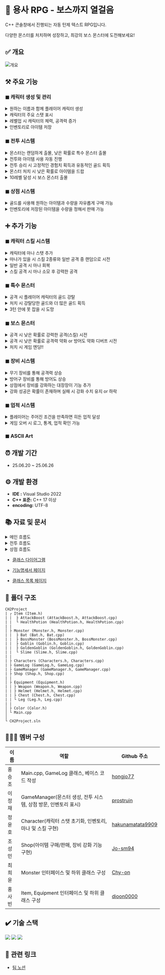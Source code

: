 # 👾 용사 RPG - 보스까지 열걸음

C++ 콘솔창에서 진행되는 자동 턴제 텍스트 RPG입니다.

다양한 몬스터를 처치하며 성장하고, 최강의 보스 몬스터에 도전해보세요!

## ✅ 개요

![개요](https://github.com/user-attachments/assets/10499186-e29c-40de-b7fc-5cfe4b39bb3b)


## ⚒️ 주요 기능

### ◼ 캐릭터 생성 및 관리

<details>
    <summary>원하는 이름과 함께 플레이어 캐릭터 생성</summary>

![image](https://github.com/user-attachments/assets/04b1baa6-6881-4e20-a4fc-77b9929fc221)
```c++
Characters::Characters(const string& inName)
	: Name(inName), Level(1), Health(200), MaxHealth(200), Attack(30), Experience(0), Gold(0), MaxMana(100),CurrentMana(100)
{
```

```c++
cout << "캐릭터 이름을 입력하세요: ";
getline(cin, Name);
	// 이름이 비었거나 맨 앞이 공백이면 다시 입력
if (Name.empty() || Name[0] == ' ') {
	cout << RED << "이름은 공백으로 시작할 수 없습니다. 다시 입력해주세요." << RESET << endl;
	continue;
}
	break;
}

// 캐릭터 인스턴스 생성
Characters* player = Characters::GetInstance(Name);
```
</details>
<details>
	<summary>캐릭터의 주요 스탯 표시</summary>

![image](https://github.com/user-attachments/assets/b2c0dd2e-00b6-4f20-a3b1-3072fe6884c2)

```c++
void Characters::DisplayStatus() const
{
	cout << "이름: " << Name << " | 레벨: " << Level << " | 체력: " << Health << "/" << MaxHealth << " | 방어력: " << GetTotalArmorStat()
	<< " | 공격력: (" << Attack <<" + "<<this->weapon->GetStat()<<")" << " | 경험치: " << Experience << " | 골드: " << Gold << endl;
}
```
</details>
<details>
	<summary>레벨업 시 캐릭터의 체력, 공격력 증가</summary>

![image](https://github.com/user-attachments/assets/2b16b62d-3eb9-4246-99f5-cc118f490972)
![image](https://github.com/user-attachments/assets/93864d1a-1398-4728-85c1-d0faa3ba8cdc)

```c++
void Characters::LevelUp()
{
    // 최대 레벨 10
    if (Level >= 10)
    {
        return;
    }
    Experience -= 100;
    Level++;
    MaxHealth += Level * 20;
    Attack += Level * 5;
    Health = MaxHealth;
    cout << "레벨업! 현재 레벨: " << Level << " | 체력: " << MaxHealth << " | 공격력: " << Attack << endl;
}	
```
</details>
<details>
	<summary>인벤토리로 아이템 저장</summary>

![image](https://github.com/user-attachments/assets/4697e35c-da7c-4a96-bcc1-278015829a4c)

```c++
Characters::Characters(const string& inName)
: Name(inName), Level(1), Health(200), MaxHealth(200), Attack(30), Experience(0), Gold(0), MaxMana(100),CurrentMana(100)
{
	this->InitEquipment();
	this->Inventory = {new HealthPotion(), new AttackBoost()};
	cout << "캐릭터 " << Name << " 생성 완료! 레벨: " << Level << ", 체력: " << Health << ", 공격력: " << Attack << endl;
	cout << endl;
}
```

```c++
// 체력포션 생성자 초기값 [ Name : Health Potion, Amount : 0 ]
HealthPotion::HealthPotion() : Item("Health Potion", 0) {}
```

```c++
//공격력 증가포션 생성자 Name : Attack Boost
AttackBoost::AttackBoost() : Item("Attack Boost", 0) {}
```
</details>


### ◼ 전투 시스템

<details>
	<summary>몬스터는 랜덤하게 출몰, 낮은 확률로 특수 몬스터 출몰</summary>

![image](https://github.com/user-attachments/assets/ed042ea1-6a41-4107-89d3-4a5ec190a025)

```c++
Monster* GameManager::GenerateMonster(int level) 
{
    int type = rand() % 10;
    switch (type)
    {
    case 0:
    case 1:
    case 2:
    case 3:
        return new Goblin(level);
    case 4:
    case 5:
    case 6: 
        return new Bat(level);
    case 7:
    case 8: 
        return new Slime(level);
    case 9: 
        return new GoldenGoblin(level);
    default: return new Goblin(level);
    }
}
```
</details>
<details>
	<summary>전투와 아이템 사용 자동 진행</summary>

![image](https://github.com/user-attachments/assets/b929222d-3a07-4abf-b5c2-188b5d5c6f72)

```c++
// 1. 아이템 사용
if (!player.GetInventory().empty())
{
	int useItemChance = rand() % 100;
	// 30% 확률
	if (useItemChance < 30)
	{
		// 가지고 있는 아이템 중 랜덤
		int itemIndex = rand() % player.GetInventory().size();
		// 아이템 사용
                player.GetInventory()[itemIndex]->Use(player);
	}
}
```
</details>
<details>
	<summary>전투 승리 시 고정적인 경험치 획득과 유동적인 골드 획득</summary>

![image](https://github.com/user-attachments/assets/ee7ee9a2-451b-403d-afe3-2c263842346f)

```c++
void Monster::OnDeath(Characters& player) {
    cout << endl;
    cout << Name << " 처치!" << endl;

    // 적을 물리쳤을 때 얻는 골드
    int goldReward = 10 + rand() % 11;
    // 플레이어 경험치 + 50 exp
    player.SetExperience(player.GetExperience() + 50);
    // 플레이어 골드 + 10~20 골드
    player.SetGold(player.GetGold() + goldReward);
    cout << player.GetName() << "가 50 EXP와 " << goldReward << " 골드를 획득했습니다. 현재 EXP: " 
        << player.GetExperience() << "/100, 골드: " << player.GetGold() << endl;
.
.
.
}
```
</details>
<details>
	<summary>몬스터 처치 시 낮은 확률로 아이템을 드랍</summary>

![image](https://github.com/user-attachments/assets/b73faf26-8113-448d-ab23-58890e9bd659)

```c++
void Monster::OnDeath(Characters& player) {
.
.
.
// 30% 확률로 아이템 드랍
    int dropChance = rand() % 100;
    if (dropChance < 30)
    {
        int index = DropItem();
        auto& playerInventory = player.GetInventory();
        playerInventory[index]->SetAmount(playerInventory[index]->GetAmount() + 1);
        cout << player.GetName() << "이(가) " << playerInventory[index]->GetName() << "을(를) 1개 획득했습니다!" << endl;
    }
}
```
```c++
// 몬스터가 아이템을 드랍
int Monster::DropItem() 
{
    int itemType = rand() % 2;
    if (itemType == 0)
    {
        cout << Name << "이(가) Health Potion을(를) 드랍했습니다!" << endl;
    }
    else
    {
        cout << Name << "이(가) Attack Boost을(를) 드랍했습니다!" << endl;
    }
    return itemType;
}
```
</details>
<details>
	<summary>10레벨 달성 시 보스 몬스터 출몰</summary>

![image](https://github.com/user-attachments/assets/994188b6-d06c-4d07-8533-94727d4cf15d)

```c++
// 10레벨이면 보스전 입장
if (player->GetLevel() >= 10)
{
	GameLog::GetInstance()->AddLog(std::string(BLUE)+"보스층"+RESET);
        system("cls");
        player->DisplayStatus();
        cout << endl;

        // 보스 생성
        BossMonster* boss = manager.GenerateBossMonster(player->GetLevel());
        // 보스 전투
        manager.Battle(*player, *boss);
        delete boss;
}
```
</details>


### ◼ 상점 시스템

<details>
	<summary>골드를 사용해 원하는 아이템과 수량을 자유롭게 구매 가능</summary>


![image](https://github.com/user-attachments/assets/c76bc78d-aa61-4728-bcfa-d6ddcf30379a)
![image](https://github.com/user-attachments/assets/9b449255-e09b-4ca1-a9ba-86ce64c92a5c)

```c++
void Shop::BuyItem(int index, Characters& player)
{
    // 인덱스 확인
    if (index < 0 || index >= (int)AvailableItems.size())
    {
        cout << "잘못된 인덱스입니다." << endl;
        return;
    }

    string name = AvailableItems[index]->GetName();
    
    cout << name << "을(를) 선택하셨습니다. 구매 개수 선택 (0: 취소) : ";
    int count = 0;
    cin >> count;
    cin.ignore(numeric_limits<streamsize>::max(), '\n');

    if (count == 0) {
        cout << "아이템 구매를 취소하셨습니다.\n" << endl;
        return;
    }

    // 힐포션 선택하면 10원 아니면 (Attack boost인경우) 15원
    int price = (name == "Health Potion") ? 10 : 15;
    if (player.GetGold() < price * count)
    {
        cout << "골드가 부족합니다.\n" << endl;
        return;
    }
    
    auto& inv = player.GetInventory();
    inv[index]->SetAmount(inv[index]->GetAmount() + count);

    player.SetGold(player.GetGold() - (price * count));
    cout << inv[index]->GetName() << "을(를) "<< count << "개 구매했습니다!\n" << endl;
    GameLog::GetInstance()->GoldAchievement(-price);
    
}
```
</details>
<details>
	<summary>인벤토리에 저장된 아이템을 수량을 정해서 판매 가능</summary>

![image](https://github.com/user-attachments/assets/f4ce0329-3f63-4f48-a3ad-c272fe58d028)
![image](https://github.com/user-attachments/assets/2784c650-b2bd-42cf-8ef0-d93fd3e63515)

```c++
void Shop::SellItem(int index, Characters& player)
{
    auto& inv = player.GetInventory();
    // 인덱스 확인
    if (index < 0 || index >= (int)inv.size())
    {
        cout << "잘못된 인덱스입니다." << endl;
        return;
    }
    string name = inv[index]->GetName();
    cout << name << "을(를) 선택하셨습니다. (현재 소지 개수 : " << inv[index]->GetAmount() << ")" << endl;
    if (inv[index]->GetAmount() <= 0) {
        cout << "판매 할 수 있는 수량이 없습니다.\n" << endl;
        return;
    }

    while (true) {

        cout << "판매 개수 선택(0: 취소) : ";
        int count = 0;
        cin >> count;
        cin.ignore(numeric_limits<streamsize>::max(), '\n');

        if (count == 0) {
            cout << "아이템 판매를 취소하셨습니다.\n" << endl;
            return;
        }

        // 힐포션 선택하면 10원 아니면 (Attack boost인경우) 15원
        int price = (name == "Health Potion") ? 10 : 15;
        // 원래 가격의 60%만 지급
        int sellPrice = static_cast<int>(price * 0.6);

        if (inv[index]->GetAmount() < count) {
            cout << "판매 가능한 개수를 넘었습니다.\n" << endl;
            continue;
        }

        player.SetGold(player.GetGold() + (sellPrice * count));
        cout << inv[index]->GetName() << "을(를) " << count << "개 판매했습니다. " << sellPrice * count << " 골드를 받았습니다.\n" << endl;

        inv[index]->SetAmount(inv[index]->GetAmount() - count);
        break;
    }
}
```
</details>



## ➕ 추가 기능

### ◼ 캐릭터 스킬 시스템

<details>
	<summary>캐릭터에 마나 스탯 추가</summary>

```c++
class Characters
{
private:
    static Characters* Instance;
    string Name;
    int Level;
    int Health;
    int MaxHealth;
    int Attack;
    int Experience;
    int Gold;
    int MaxMana; //최대 마나 추가
    int CurrentMana; //현재 마나 추가
```
</details>
<details>
	<summary>마나가 있을 시 스킬 2종류와 일반 공격 중 랜덤으로 시전</summary>

</details>
<details>
	<summary>일반 공격 시 마나 회복</summary>

</details>
<details>
	<summary>스킬 공격 시 마나 소모 후 강력한 공격</summary>

![image](https://github.com/user-attachments/assets/0007f663-dd05-46c8-8251-03678acdacdb)

```c++
int Characters::RandomAttack()
{
    //공격 타입 설정
    Characters::RandomSkill();
    int Attack = this->Attack + this->weapon->GetStat();

    auto recoverMana = [this](int n)
        {   
                CurrentMana += n;

            if (CurrentMana > MaxMana)
                CurrentMana = MaxMana;
        };

    switch (currentAttackType)
    {
    case AttackType::Normal:
        recoverMana(10);
        return Attack;
    
    case AttackType::Strike:
        if (CurrentMana >= 20)
        {
            CurrentMana -= 20;
            return Attack + 20;
        }
        else
        {
            recoverMana(10);
            this->currentAttackType = AttackType::Normal;
            return Attack;
        }
    
    case AttackType::FireBall:
        if (CurrentMana >= 50)
        {
            CurrentMana -= 50;
            return Attack + 40;
        }

        else
        {
            recoverMana(10);
            this->currentAttackType = AttackType::Normal;
            return Attack;
        }

    default:
        recoverMana(10);
        this->currentAttackType = AttackType::Normal;
        return Attack;
    }
}
```
```c++
std::ostringstream oss;

enemy.TakeDamage(player.RandomAttack());
if (player.GetAttackType() == AttackType::Normal)
{
	oss.str("");
	oss.clear();
	oss << player.GetName() << "이(가) " << enemy.GetName() << "를(을) 공격합니다." << endl;
	GameLog::GetInstance()->PrintAndLog(oss.str());
}
else if(player.GetAttackType()==AttackType::Strike)
{
	oss.str("");
	oss.clear();
	oss << player.GetName() << "이(가) " << enemy.GetName() << "에게 Strike를 사용합니다." << endl;
	GameLog::GetInstance()->PrintAndLog(oss.str());
}
else
{
	oss.str("");
	oss.clear();
	oss << player.GetName() << "이(가) " << enemy.GetName() << "에게 FireBall을 사용합니다." << endl;
	GameLog::GetInstance()->PrintAndLog(oss.str());
}
oss.str("");
oss.clear();
```
</details>


### ◼ 특수 몬스터

<details>
	<summary>공격 시 플레이어 캐릭터의 골드 강탈</summary>

![image](https://github.com/user-attachments/assets/97b4424e-23c1-4ccf-9738-49744534fdaa)

```c++
void GoldenGoblin::AttackPlayer(Characters& player) 
{
	int prevPlayerHealth = player.GetHealth();
	int ArmorSubAttack = 0;
	if (player.GetTotalArmorStat() - Attack > 0) {
		ArmorSubAttack = 0;
	}
	else {
		ArmorSubAttack = player.GetTotalArmorStat() - Attack;
	}
	int newHealth = prevPlayerHealth + ArmorSubAttack;
	int prevGold = player.GetGold();
	if (prevGold > 0) 
	{
		int newGold = prevGold - GoldAttack;
		StolenMoney += GoldAttack;
		if (newGold < 0) { newGold = 0; }
		player.SetGold(newGold);
	}

	if (newHealth < 0) { newHealth = 0; }
	player.SetHealth(newHealth);
	cout << Name << "이(가) " << player.GetName() << "를 공격합니다! "
		<< player.GetName() << " 체력: " << prevPlayerHealth << " → " << player.GetHealth();
	if (prevGold > 0) 
	{
		cout << " 골드: " << prevGold << " -> " << player.GetGold() << endl;
	}
	else 
	{
		cout << " 골드: "<< player.GetGold() << endl;
	}
	cout << endl;
	// 로그 추가
	GameLog::GetInstance()->TakeDamageAchievement(-ArmorSubAttack);
}
```
</details>
<details>
	<summary>처치 시 강탈당한 골드와 더 많은 골드 획득</summary>

![image](https://github.com/user-attachments/assets/73150ca5-10a4-45d5-8fa7-4ed1b3af75b0)

```c++
void GoldenGoblin::OnDeath(Characters& player) 
{
	cout << endl;
	cout << Name << " 처치!" << endl;

	// 적을 물리쳤을 때 얻는 골드 (훔친 돈 포함)
	int goldReward = (100 + rand() % 100) + StolenMoney;
	// 플레이어 경험치 + 50 exp
	player.SetExperience(player.GetExperience() + 50);
	// 플레이어 골드 + 100~200 골드 + 훔친 돈
	player.SetGold(player.GetGold() + goldReward);
	cout << player.GetName() << "가 50 EXP와 " << goldReward << " 골드를 획득했습니다. 현재 EXP: "
		<< player.GetExperience() << "/100, 골드: " << player.GetGold() << endl;

	// 30% 확률로 아이템 드랍
	int dropChance = rand() % 100;
	if (dropChance < 30)
	{
		int index = DropItem();
		auto& playerInventory = player.GetInventory();
		playerInventory[index]->SetAmount(playerInventory[index]->GetAmount() + 1);
		cout << player.GetName() << "이(가) " << playerInventory[index]->GetName() << "을(를) 1개 획득했습니다!" << endl;
	}
	// 로그 추가
	GameLog::GetInstance()->GoldAchievement(goldReward);
}
```
</details>
<details>
	<summary>3턴 안에 못 잡을 시 도망</summary>

![image](https://github.com/user-attachments/assets/7b9b8b98-0330-4a4d-be3e-db6e6dbd4fbd)

```c++
if(enemy.IsGoldenGoblin() && BattleCount >= 4)
{
	oss.str("");
	oss.clear();
    oss << enemy.GetName() << "이(가) 전투에서 도망쳤습니다!" << endl;
	GameLog::GetInstance()->PrintAndLog(oss.str());
    enemy.TakeDamage(enemy.GetHealth()); //체력 0으로 만들어 죽은 상태로 처리

    //턴 초기화
    BattleCount = 1;
    break;
}
```
</details>


### ◼ 보스 몬스터

<details>
	<summary>공격 시 낮은 확률로 강력한 공격(스킬) 시전</summary>


![image](https://github.com/user-attachments/assets/88f7045d-1a34-498c-a8e9-7b76b21fcd55)

```c++
//30% 확률로 스킬 공격
int skillChance = chanceDistribution(rng);
if (skillChance < 30)
{
	cout << Name << "이(가) 강력한 기술로 " << player.GetName() << "를 공격합니다! ";
        IsSkill = true;
        if (player.GetTotalArmorStat() - SkillAttack > 0) {
            ArmorSubAttack = 0;
        }
        else {
            ArmorSubAttack = player.GetTotalArmorStat() - SkillAttack;
        }
        newHealth = prevPlayerHealth + ArmorSubAttack;
}
else
{
        cout << Name << "이(가) " << player.GetName() << "를 공격합니다! ";
        if (player.GetTotalArmorStat() - Attack > 0) {
            ArmorSubAttack = 0;
        }
        else {
            ArmorSubAttack = player.GetTotalArmorStat() - Attack;
        }
        newHealth = prevPlayerHealth + ArmorSubAttack;
}

if (newHealth < 0)
{
        newHealth = 0;
}
player.SetHealth(newHealth);

cout<< player.GetName() << " 체력: " << prevPlayerHealth << " → " << player.GetHealth() << endl;

```
</details>
<details>
	<summary>공격 시 낮은 확률로 공격력 약화 or 방어도 약화 디버프 시전</summary>

```c++
// 일반 공격 시 각각 20% 확률로 공격력 감소, 방어력 감소 디버프
if (!IsSkill)
{
 	int debuffChance = chanceDistribution(rng);
        if (debuffChance >= 0 && debuffChance < 20)
        {
            int prevPlayerAttack = player.GetBaseAttack();
            int DroppedPlayerAttack = static_cast<int>(player.GetBaseAttack() * 0.8);
            player.SetAttack(DroppedPlayerAttack);

            cout << player.GetName() << "이(가) 공격력 감소 디버프에 걸렸습니다! "
                << player.GetName() << " 공격력: " << prevPlayerAttack << " → " << player.GetBaseAttack() << endl;
        }
        else if(debuffChance >=20 && debuffChance < 40)
        {
            int prevPlayerArmorStat = player.GetTotalArmorStat();
            auto EquipList = player.GetEquipments();
            for (auto& equip : EquipList) {
                if (equip->GetStat() > 0) {
                    equip->SetStat(equip->GetStat() - 5);
                }
                else {
                    equip->SetStat(0);
                }
            }
            cout << player.GetName() << "이(가) 방어력 감소 디버프에 걸렸습니다! "
                << player.GetName() << "방어력: " << prevPlayerArmorStat << " → " << player.GetTotalArmorStat() << endl;
        }
}
```
</details>
<details>
	<summary>처치 시 게임 엔딩!!</summary>

```c++

```
</details>


### ◼ 장비 시스템

<details>
	<summary>무기 장비를 통해 공격력 상승</summary>


![image](https://github.com/user-attachments/assets/a7b366eb-e800-4d64-80a2-ac7f751f641f)

```c++
int Characters::RandomAttack()
{
    //공격 타입 설정
    Characters::RandomSkill();
    int Attack = this->Attack + this->weapon->GetStat();

```
</details>
<details>
	<summary>방어구 장비를 통해 방어도 상승</summary>

```c++
int Characters::GetTotalArmorStat()const 
{
    //생성자로 항상 기본장비가 있기 때문에 체크 필요 x
    int total = 0;
    total = this->helmet->GetStat() + this->chest->GetStat() + this->leg->GetStat();
    return total;
 }
```
```c++
void Monster::AttackPlayer(Characters& player) {
	std:stringstream oss;
    int prevPlayerHealth = player.GetHealth();
    int ArmorSubAttack = 0;
    if (player.GetTotalArmorStat() - Attack > 0) {
        ArmorSubAttack = 0;
    }
    else {
        ArmorSubAttack = player.GetTotalArmorStat() - Attack;
    }
    int newHealth = prevPlayerHealth + ArmorSubAttack;

    if (newHealth < 0) { newHealth = 0; }
    player.SetHealth(newHealth);
    oss << Name << "이(가) " << player.GetName() << "를 공격합니다." << endl;
    oss << player.GetName() << " 체력: " << GREEN << prevPlayerHealth << RESET << " → " << RED<< player.GetHealth() << RESET << endl;
    GameLog::GetInstance()->PrintAndLog(oss.str());
	cout << endl;
	// 로그 추가
	GameLog::GetInstance()->TakeDamageAchievement(-ArmorSubAttack);
}
```
</details>
<details>
	<summary>상점에서 장비를 강화하는 대장장이 기능 추가</summary>

![image](https://github.com/user-attachments/assets/fa9edc7b-1fbb-46b6-8dbe-051f2bcf621b)

```c++
shopInstance.DisplayItems();
        cout << "골드: " << player.GetGold() << endl;
        cout << "1. 아이템 구매 2. 아이템 판매 3. 장비 강화 0. 상점 나가기 " << endl;
        cout << "선택: ";
        int menu = 0;
        cin >> menu;
```
```c++
else if (menu == 3)
{
	shopInstance.EquipEnhance(player);
	system("cls");
}
```
</details>
<details>
	<summary>강화 성공은 확률이 존재하며 실패 시 강화 수치 유지 or 하락</summary>

![image](https://github.com/user-attachments/assets/215c4689-289a-47fd-a940-76f6f60947ee)

![image](https://github.com/user-attachments/assets/0ce863a2-4016-4c5e-b2a1-e14c78fe300b)
![image](https://github.com/user-attachments/assets/b44ae707-28e4-4646-ad26-15cc6df4b0b2)
![image](https://github.com/user-attachments/assets/bd20e588-e944-49e3-a866-929cdf96fea0)

```c++
int EnhanceLogic(int EnLevel) {
    if (EnLevel == 0) {
        return 90;
    }
    else if (EnLevel == 1) {
        return 75;
    }
    else if (EnLevel == 2) {
        return 60;
    }
    else if (EnLevel == 3) {
        return 45;
    }
    else if (EnLevel == 4) {
        return 30;
    }

    return 0;
}
```
```c++
void Shop::EquipEnhance(Characters& player) {


    auto EquipList = player.GetEquipments();
    
    while (true) {
        system("cls");
        cout << "현재 소지 금액 " << player.GetGold() << endl;
        cout << YELLOW << "============================================" <<  endl;
        for (int i = 0; i < EquipList.size(); i++) {
            cout << i + 1 << ". " << EquipList[i]->GetName() << "  강화레벨 : " << EquipList[i]->GetEnLevel();
            if (EquipList[i]->GetEnLevel() == 5) {
                cout << "  강화 소모 골드 : -" << endl;
            }
            else {
                cout << "  강화 소모 골드 : " << (EquipList[i]->GetEnLevel() + 1) * 5 << endl;
            }
            
        }
        cout << "============================================" << RESET << endl;
        cout << "강화할 아이템을 선택하세요 (0: 취소) : ";

        int equipIdx = 0;
        cin >> equipIdx;
        
        if (cin.fail()) {
            cin.clear();
            cin.ignore(numeric_limits<streamsize>::max(), '\n');
            equipIdx = EquipList.size() + 1;
        }
        else {
            cin.ignore(numeric_limits<streamsize>::max(), '\n');
        }

        if (equipIdx == 0) return;
        if (equipIdx > EquipList.size()) {
            cout << "잘못된 입력입니다." << endl;
            system("pause");
            continue;
        }

        int EnLevel = EquipList[equipIdx - 1]->GetEnLevel();
        int Stat = EquipList[equipIdx - 1]->GetStat();

        if (EnLevel >= 5) {
            cout << "장비 강화가 끝난 장비입니다. \n" << endl;
            system("pause");
            continue;
        }

        int useGold = (EnLevel + 1) * 5;

        if (player.GetGold() < useGold)
        {
            cout << "골드가 부족합니다. \n" << endl;
            system("pause");
            continue;
        }
        player.SetGold(player.GetGold() - useGold);
		GameLog::GetInstance()->GoldAchievement(-useGold);

        //확률
        int probability = rand() % 100;

        int count = 0;
        while (count < 6) {
            if (count % 2 == 0) {
                system("cls");
                cout << "_____________" << endl;
                cout << "|            |" << endl;
                cout << "|____________|" << endl;
                cout << "     |  |        " << endl;
                cout << "     |  |        " << endl;
                cout << "     |  |        " << endl;
                cout << "     |  |        " << endl;
                cout << "     |__|        " << endl;

                Sleep(300);
                count++;
            }
            else {
                system("cls");
                cout << "             _____" << endl;
                cout << "             |    |" << endl;
                cout << "_____________|    |" << endl;
                cout << "|____________|    |   땅~" << endl;
                cout << "             |    |" << endl;
                cout << "             |____|" << endl;
                cout << "\x1b[91m""         +*\\*\\+*+*/+/+*" << RESET << endl;
                cout << RED << "           *\\*\\+*/+/+" << RESET << endl;

                Sleep(300);
                count++;
            }
        }

        if (probability < EnhanceLogic(EnLevel)) {
            cout << GREEN << "\n강화에 성공하셨습니다! \n" << RESET << endl;
            EquipList[equipIdx - 1]->SetEnLevel(EnLevel + 1);
            EquipList[equipIdx - 1]->SetStat(Stat + 7);

            GameLog::GetInstance()->EquipmentAchievement(
                EquipList[equipIdx - 1]->GetName(),
                EquipList[equipIdx - 1]->GetEnLevel(),
                0
            );

            system("pause");
        }
        else {
            cout << RED << "\n강화에 실패하셨습니다. \n" << RESET << endl;
            GameLog::GetInstance()->EquipmentAchievement(
                EquipList[equipIdx - 1]->GetName(),
                EquipList[equipIdx - 1]->GetEnLevel(),
                1
            );

            if (0 == rand() % 5 && EquipList[equipIdx - 1]->GetEnLevel() != 0) {
                cout << RED << "강화에 실패하여 강화 레벨이 하락하였습니다. \n" << RESET << endl;
                EquipList[equipIdx - 1]->SetEnLevel(EnLevel - 1);
                EquipList[equipIdx - 1]->SetStat(Stat - 5);

                GameLog::GetInstance()->EquipmentAchievement(
                    EquipList[equipIdx - 1]->GetName(),
                    EquipList[equipIdx - 1]->GetEnLevel(),
                    2
                );
            }

            system("pause");

        }
    }
}
```
</details>


### ◼ 업적 시스템

<details>
	<summary>플레이어는 주어진 조건을 만족하면 히든 업적 달성</summary>

![image](https://github.com/user-attachments/assets/4398cd16-ac17-4d35-ad22-00cfaa3e8289)

```c++
void GameLog::KillAchievement(const std::string& monsterName)
{
    statistics[monsterName + "_killed"]++;

    if (monsterName == "Goblin" && statistics["Goblin_killed"] == 5)
    {
        if (!IsAchieved("고블린 5마리 처치"))
        {
            CheckAchievement("고블린 5마리 처치");
        }
    }
	if (monsterName == "Bat" && statistics["Bat_killed"] == 5)
    {
        if (!IsAchieved("박쥐 5마리 처치"))
        {
            CheckAchievement("박쥐 5마리 처치");
        }
    }
	if (monsterName == "Slime" && statistics["Slime_killed"] == 5)
    {
        if (!IsAchieved("슬라임 5마리 처치"))
        {
            CheckAchievement("슬라임 5마리 처치");
        }
    }
	if (monsterName == "Golden Goblin" && statistics["Golden Goblin_killed"] == 5)
    {
        if (!IsAchieved("황금 고블린 5마리 처치"))
        {
            CheckAchievement("황금 고블린 5마리 처치");
        }
    }
}

void GameLog::GoldAchievement(int amount)
{
    if (amount > 0)
    {
        statistics["Gold_Gained"] += amount;

        if (statistics["Gold_Gained"] >= 500 && !IsAchieved("500 골드 획득"))
        {
            CheckAchievement("500 골드 획득");
        }
    }
    else if (amount < 0)
    {
        statistics["Gold_Spent"] += -amount;
        logs.push_back(std::string(YELLOW) +"플레이어가 " + std::to_string(-amount) + "골드를 사용했습니다."+ RESET);

        if (statistics["Gold_Spent"] >= 500 && !IsAchieved("500 골드 사용"))
        {
            CheckAchievement("500 골드 사용");
        }
    }
}

void GameLog::TakeDamageAchievement(int amount)
{
    statistics["Damage_Taken"] += amount;

    if (statistics["Damage_Taken"] >= 1000 && !IsAchieved("받은 데미지 1000 누적"))
    {
        CheckAchievement("받은 데미지 1000 누적");
    }
}

void GameLog::AttackDamageAchievement(int amount)
{
    statistics["Damage_Attack"] += amount;

    if (statistics["Damage_Attack"] >= 1000 && !IsAchieved("준 데미지 1000 누적"))
    {
        CheckAchievement("준 데미지 1000 누적");
    }
}

void GameLog::LevelAchievement(int level)
{
    logs.push_back(std::string(GREEN)+ std::to_string(level)+"레벨 달성!" + RESET);
    if (level >= 10 && !IsAchieved("레벨 10 달성"))
    {
        CheckAchievement("레벨 10 달성");
    }
}

void GameLog::EquipmentAchievement(const std::string& equipmentName, int level, int result)
{
    statistics[equipmentName + "_level"]=level;

	if(result==0)
	{
		logs.push_back(std::string(GREEN)+equipmentName + " 강화에 성공하셨습니다!"+ RESET);
		statistics["upgrade success"]++;
	}
	else if(result==1)
	{
		logs.push_back(std::string(RED)+equipmentName + " 강화에 실패하셨습니다"+ RESET);
		statistics["upgrade fail"]++;
	}
	else
	{
		logs.push_back(std::string(RED)+equipmentName + " downgrade."+ RESET);
		statistics["downgrade"]++;
	}
    

    if (statistics[equipmentName + "_level"] >= 5 && !IsAchieved(equipmentName+"_5강"))
    {
        CheckAchievement(equipmentName+"_5강");
    }
	if (statistics["upgrade success"] >= 10 && !IsAchieved("강화 성공 10번 달성"))
    {
        CheckAchievement("강화 성공 10번 달성");
    }
	else if (statistics["upgrade fail"] >= 10 && !IsAchieved("강화 실패 10번 달성"))
    {
        CheckAchievement("강화 실패 10번 달성");
    }
	if (statistics["downgrade"] >= 10 && !IsAchieved("강화 하락 10번 달성"))
    {
        CheckAchievement("강화 하락 10번 달성");
    }
}
```
</details>
<details>
	<summary>게임 오버 시 로그, 통계, 업적 확인 가능</summary>

![image](https://github.com/user-attachments/assets/121d9067-4719-4448-a827-475e467762da)

![image](https://github.com/user-attachments/assets/8799f127-13a3-4534-a45e-64dbc43ecbdc)
![image](https://github.com/user-attachments/assets/3ba97ad4-9109-4fbb-a87f-e27ed12f482b)
![image](https://github.com/user-attachments/assets/fd270c34-25de-4ae0-b7c4-c74cc375e397)

```c++
while (true)
{
    cout << "1. 로그 출력 2. 통계 출력 3. 업적 출력 0. 게임 종료" << endl;
    cout << "선택: ";
    int logChoice = 0;
    cin >> logChoice;
    if (cin.fail())
	{
        cin.clear();
        cin.ignore(numeric_limits<streamsize>::max(), '\n');
        system("cls");
		cout << RED << "잘못된 입력입니다." << RESET << endl;
		continue;
    }

    if (logChoice == 1)
    {
        GameLog::GetInstance()->PrintLogs();
    }
    else if (logChoice == 2)
    {
        GameLog::GetInstance()->PrintStatistics();
    }
	else if (logChoice == 3)
    {
        GameLog::GetInstance()->PrintAchievement();
    }
    else if (logChoice == 0)
    {
        break;
    }
    else
    {
        cout << RED << "잘못된 입력입니다." << RESET << endl;
    }
}
```
```c++
void GameLog::PrintLogs()
{
    system("cls");
    std::cout << GREEN << "=== 게임 로그 ===" << RESET << std::endl;
    for (const auto& log : logs)
    {
        std::cout << log << std::endl;
    }
}
```
```c++
void GameLog::PrintStatistics()
{
	.
	.
	// 통계 내용
	if (statList.empty())
	{
	    std::string emptyMsg = "기록된 통계가 없습니다";
	    int pad = boxWidth - emptyMsg.length();
	    std::cout << GREEN << "│" << RESET << " " << YELLOW << emptyMsg << RESET << std::string(pad - 1, ' ') << GREEN << "│" << RESET << std::endl;
	}
	else
	{
	    for (const auto& stat : statList)
	    {
	        std::string statMsg = stat.first + ": " + std::to_string(stat.second);
	
	        // 출력 너비 계산 (한글 2칸, 영문/숫자/기호 1칸)
	        int display_len = 0;
	        for (size_t i = 0; i < statMsg.size(); )
	        {
	            unsigned char c = statMsg[i];
	            if ((c & 0x80) == 0)
	            {
	                ++display_len;
	                i++;
	            }
	            else if ((c & 0xE0) == 0xC0)
	            {
	                ++display_len;
	                i += 2;
	            }
	            else if ((c & 0xF0) == 0xE0)
	            {
	                display_len += 2;
	                i += 3;
	            }
	            else if ((c & 0xF8) == 0xF0)
	            {
	                ++display_len;
	                i += 4;
	            }
	            else
	            {
	                i++;
	            }
	        }
	        int pad = boxWidth - 2 - display_len;
	        std::cout << GREEN << "│" << RESET << " " << YELLOW << stat.first << RESET << ": " << stat.second
	                  << std::string(pad, ' ') << GREEN << " │" << RESET << std::endl;
	    }
	}
	.
	.
	.
}
```
```c++
void GameLog::PrintAchievement()
{
	.
	.
	// 업적 내용
	if (achList.empty())
	{
	    std::string emptyMsg = "달성한 업적이 없습니다";
	    int pad = boxWidth - emptyMsg.length();
	    std::cout << GREEN << "│" << RESET << " " << YELLOW << emptyMsg << RESET << std::string(pad - 1, ' ') << GREEN << "│" << RESET << std::endl;
	}
	else
	{
	    for (const auto& msg : achList)
	    {
	        // 출력 너비 계산 (한글 2칸, 영문/숫자/기호 1칸)
	        int display_len = 0;
	        for (size_t i = 0; i < msg.size(); )
	        {
	            unsigned char c = msg[i];
	            if ((c & 0x80) == 0)
	            {
	                ++display_len;
	                i++;
	            }
	            else if ((c & 0xE0) == 0xC0)
	            {
	                ++display_len;
	                i += 2;
	            }
	            else if ((c & 0xF0) == 0xE0)
	            {
	                display_len += 2;
	                i += 3;
	            }
	            else if ((c & 0xF8) == 0xF0)
	            {
	                ++display_len;
	                i += 4;
	            }
	            else
	            {
	                i++;
	            }
	        }
	        int pad = boxWidth - 2 - display_len;
	        std::cout << GREEN << "│" << RESET << " " << YELLOW << msg << RESET
	                  << std::string(pad, ' ') << GREEN << " │" << RESET << std::endl;
	    }
	}
	.
	.
}
```
</details>

### ◼ ASCII Art


## ⏰ 개발 기간

- 25.06.20 ~ 25.06.26

## ⚙️ 개발 환경

- **IDE :** Visual Studio 2022
- **C++ 표준:** C++ 17 이상
- **encoding:** UTF-8

## 📚 자료 및 문서

<details>
	<summary>메인 흐름도</summary>

 ![메인 순서도](https://github.com/user-attachments/assets/a53c349b-33f4-4a9c-81be-8e558b8d9b33)

</details>

<details>
	<summary>전투 흐름도</summary>

![전투 순서도](https://github.com/user-attachments/assets/74680781-83ad-450c-94ec-5bb9a7ae5b8e)

</details>

<details>
	<summary>상점 흐름도</summary>

![상점 순서도](https://github.com/user-attachments/assets/e221b688-3ee1-4133-98eb-8018d2b29450)

</details>

- [클래스 다이어그램](https://excalidraw.com/#room=2faffbf9ea1cde5e514c,oKny1C75LTMeohlZq5IQyQ)
  
- [기능명세서 페이지](https://teamsparta.notion.site/2182dc3ef51480f59a0ae5fb0ad2cc15?v=2182dc3ef51480d39847000cb7fca957)

- [클래스 목록 페이지](https://hongjo77.github.io/Unreal_CH2/html/annotated.html)


## 📁 폴더 구조

```
CH2Project
| ┌ Item (Item.h)
| |  ├ AttackBoost (AttackBoost.h, AttackBoost.cpp)
| |  └ HealthPotion (HealthPotion.h, HealthPotion.cpp)
| |
│ ├ Monster (Monster.h, Monster.cpp)
| |  ├ Bat (Bat.h, Bat.cpp)
| |  ├ BossMonster (BossMonster.h, BossMonster.cpp)
| |  ├ Goblin (Goblin.h, Goblin.cpp)
| |  ├ GoldenGoblin (GoldenGoblin.h, GoldenGoblin.cpp)
| |  └ Slime (Slime.h, Slime.cpp)
| |
| ├ Characters (Characters.h, Characters.cpp)
| ├ GameLog (GameLog.h, GameLog.cpp)
| ├ GameManager (GameManager.h, GameManager.cpp)
| ├ Shop (Shop.h, Shop.cpp)
| |
│ ├ Equipment (Equipment.h)
| | ├ Weapon (Weapon.h, Weapon.cpp)
| | ├ Helmet (Helmet.h, Helmet.cpp)
| | ├ Chest (Chest.h, Chest.cpp)
| | └ Leg (Leg.h, Leg.cpp)
| |
│ ├ Color (Color.h)
│ └ Main.cpp
│
└ CH2Project.sln
```

## 🧑‍🤝‍🧑 멤버 구성

| 이름   | 역할                                                            | Github 주소                                             |
| ------ | --------------------------------------------------------------- | ------------------------------------------------------- |
| 홍승조 | Main.cpp, GameLog 클래스, 베이스 코드 작성                      | [hongjo77](https://github.com/hongjo77)                 |
| 이정재 | GameManager(몬스터 생성, 전투 시스템, 상점 방문, 인벤토리 표시) | [prostruin](https://github.com/prostruin)               |
| 정윤호 | Character(캐릭터 스탯 초기화, 인벤토리, 마나 및 스킬 구현)      | [hakunamatata9909](https://github.com/hakunamatata9909) |
| 조성민 | Shop(아이템 구매/판매, 장비 강화 기능 구현)                     | [Jo-sm94](https://github.com/Jo-sm94)                   |
| 최희윤 | Monster 인터페이스 및 하위 클래스 구성                          | [Chy-on](https://github.com/Chy-on)                     |
| 홍사빈 | Item, Equipment 인터페이스 및 하위 클래스 구성                  | [dioon0000](https://github.com/dioon0000)               |

## ✔️ 기술 스택

<img src="https://img.shields.io/badge/c++-00599C?style=for-the-badge&logo=c%2B%2B&logoColor=white"> <img src="https://img.shields.io/badge/git-F05032?style=for-the-badge&logo=git&logoColor=white"> <img src="https://img.shields.io/badge/github-181717?style=for-the-badge&logo=github&logoColor=white">

## 🔗 관련 링크

- [팀 노션](https://teamsparta.notion.site/5-1ff2dc3ef5148096b38efc1cbaf5c14d)
